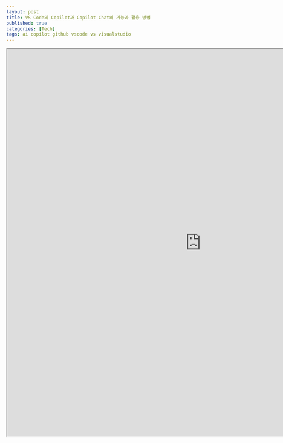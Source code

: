 ```yaml
---
layout: post
title: VS Code의 Copilot과 Copilot Chat의 기능과 활용 방법
published: true
categories: [Tech]
tags: ai copilot github vscode vs visualstudio
---
```

<iframe width="1024" height="1024" src="https://docs.google.com/document/d/e/2PACX-1vTRsOfXbsWby4I8yEiF9NYOkF5iAtSZaVU3nz-TF9EN1OBHKe46_2m_xQ5ult3QLyG4ihjD-KwOefHO/pub?embedded=true"></iframe>  
    
